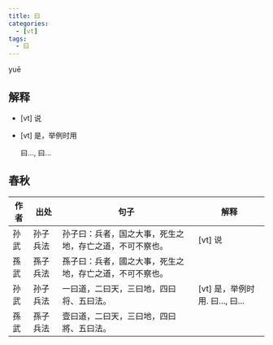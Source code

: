 ```yaml
---
title: 曰
categories:
  - [vt]
tags:
  - 曰
---
```

yuē
<!-- more -->

## 解释
* [vt] 说
* [vt] 是，举例时用

  曰..., 曰...

## 春秋
作者|出处|句子|解释
---|---|---|---
孙武|孙子兵法|孙子曰：兵者，国之大事，死生之地，存亡之道，不可不察也。| [vt] 说
孫武|孫子兵法|孫子曰：兵者，國之大事，死生之地，存亡之道，不可不察也。|
孙武|孙子兵法|一曰道，二曰天，三曰地，四曰将、五曰法。|[vt] 是，举例时用. 曰..., 曰...
孫武|孫子兵法|壹曰道，二曰天，三曰地，四曰將、五曰法。

